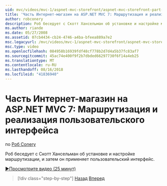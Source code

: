 ```yaml
---
uid: mvc/videos/mvc-1/aspnet-mvc-storefront/aspnet-mvc-storefront-part-7-routing-and-ui-work
title: 'Часть Интернет-магазин на ASP.NET MVC 7: Маршрутизация и реализация пользовательского интерфейса | Документация Майкрософт'
author: robconery
description: Роб беседует с Скотт Хансельман об установке и настройке маршрутизации, и затем он применяет пользовательский интерфейс.
ms.author: riande
ms.date: 05/27/2008
ms.assetid: 07cb4434-cb24-4746-a4ba-bfeea889a7e2
msc.legacyurl: /mvc/videos/mvc-1/aspnet-mvc-storefront/aspnet-mvc-storefront-part-7-routing-and-ui-work
msc.type: video
ms.openlocfilehash: 084958b16939fdf48cf778b2d7d4a5b37fc83af7
ms.sourcegitcommit: 45ac74e400f9f2b7dbded66297730f6f14a4eb25
ms.translationtype: MT
ms.contentlocale: ru-RU
ms.lasthandoff: 08/16/2018
ms.locfileid: "41836940"
---
```

<a name="aspnet-mvc-storefront-part-7-routing-and-ui-work"></a>Часть Интернет-магазин на ASP.NET MVC 7: Маршрутизация и реализация пользовательского интерфейса
====================
по [Роб Conery](https://github.com/robconery)

Роб беседует с Скотт Хансельман об установке и настройке маршрутизации, и затем он применяет пользовательский интерфейс.

[&#9654;Просмотрите видео (25 минут)](https://channel9.msdn.com/Blogs/ASP-NET-Site-Videos/aspnet-mvc-storefront-part-7-routing-and-ui-work)

> [!div class="step-by-step"]
> [Назад](aspnet-mvc-storefront-part-6-finishing-the-repository-and-initial-ui-work.md)
> [Вперед](aspnet-mvc-storefront-part-8-testing-controllers-iteration-1-complete.md)
